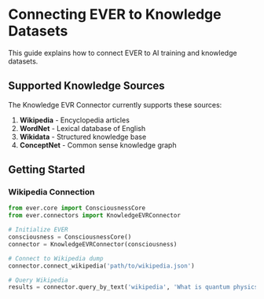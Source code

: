 # Connecting EVER to Knowledge Datasets

This guide explains how to connect EVER to AI training and knowledge datasets.

## Supported Knowledge Sources

The Knowledge EVR Connector currently supports these sources:

1. **Wikipedia** - Encyclopedia articles
2. **WordNet** - Lexical database of English
3. **Wikidata** - Structured knowledge base
4. **ConceptNet** - Common sense knowledge graph

## Getting Started

### Wikipedia Connection

```python
from ever.core import ConsciousnessCore
from ever.connectors import KnowledgeEVRConnector

# Initialize EVER
consciousness = ConsciousnessCore()
connector = KnowledgeEVRConnector(consciousness)

# Connect to Wikipedia dump
connector.connect_wikipedia('path/to/wikipedia.json')

# Query Wikipedia
results = connector.query_by_text('wikipedia', 'What is quantum physics?')